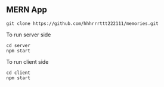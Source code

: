 ## MERN App


```
git clone https://github.com/hhhrrrttt222111/memories.git
```

To run server side
```
cd server
npm start
```

To run client side
```
cd client
npm start
```
